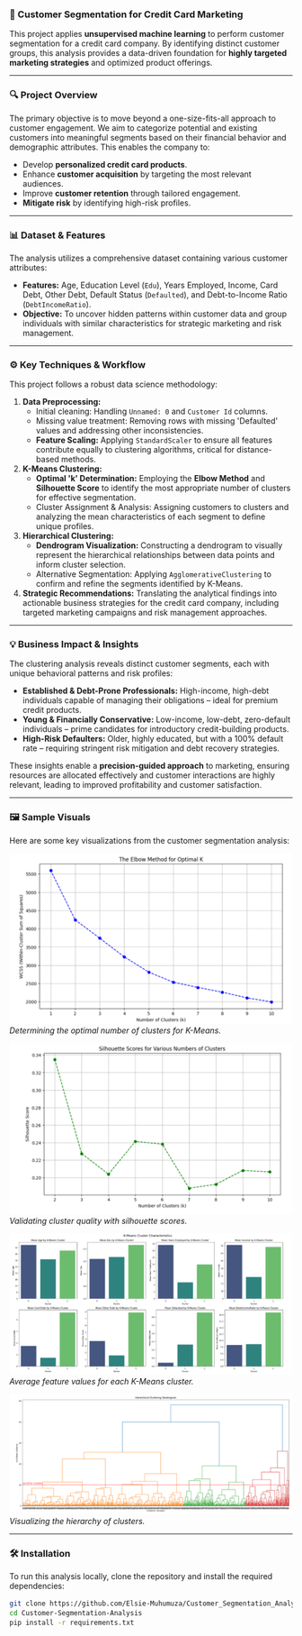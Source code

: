 ### **🚀 Customer Segmentation for Credit Card Marketing**

This project applies **unsupervised machine learning** to perform customer segmentation for a credit card company. By identifying distinct customer groups, this analysis provides a data-driven foundation for **highly targeted marketing strategies** and optimized product offerings.

---

### **🔍 Project Overview**

The primary objective is to move beyond a one-size-fits-all approach to customer engagement. We aim to categorize potential and existing customers into meaningful segments based on their financial behavior and demographic attributes. This enables the company to:

* Develop **personalized credit card products**.
* Enhance **customer acquisition** by targeting the most relevant audiences.
* Improve **customer retention** through tailored engagement.
* **Mitigate risk** by identifying high-risk profiles.

---

### **📊 Dataset & Features**

The analysis utilizes a comprehensive dataset containing various customer attributes:

* **Features:** Age, Education Level (`Edu`), Years Employed, Income, Card Debt, Other Debt, Default Status (`Defaulted`), and Debt-to-Income Ratio (`DebtIncomeRatio`).
* **Objective:** To uncover hidden patterns within customer data and group individuals with similar characteristics for strategic marketing and risk management.

---

### **⚙️ Key Techniques & Workflow**

This project follows a robust data science methodology:

1.  **Data Preprocessing:**
    * Initial cleaning: Handling `Unnamed: 0` and `Customer Id` columns.
    * Missing value treatment: Removing rows with missing 'Defaulted' values and addressing other inconsistencies.
    * **Feature Scaling:** Applying `StandardScaler` to ensure all features contribute equally to clustering algorithms, critical for distance-based methods.
2.  **K-Means Clustering:**
    * **Optimal 'k' Determination:** Employing the **Elbow Method** and **Silhouette Score** to identify the most appropriate number of clusters for effective segmentation.
    * Cluster Assignment & Analysis: Assigning customers to clusters and analyzing the mean characteristics of each segment to define unique profiles.
3.  **Hierarchical Clustering:**
    * **Dendrogram Visualization:** Constructing a dendrogram to visually represent the hierarchical relationships between data points and inform cluster selection.
    * Alternative Segmentation: Applying `AgglomerativeClustering` to confirm and refine the segments identified by K-Means.
4.  **Strategic Recommendations:** Translating the analytical findings into actionable business strategies for the credit card company, including targeted marketing campaigns and risk management approaches.

---

### **💡 Business Impact & Insights**

The clustering analysis reveals distinct customer segments, each with unique behavioral patterns and risk profiles:

* **Established & Debt-Prone Professionals:** High-income, high-debt individuals capable of managing their obligations – ideal for premium credit products.
* **Young & Financially Conservative:** Low-income, low-debt, zero-default individuals – prime candidates for introductory credit-building products.
* **High-Risk Defaulters:** Older, highly educated, but with a 100% default rate – requiring stringent risk mitigation and debt recovery strategies.

These insights enable a **precision-guided approach** to marketing, ensuring resources are allocated effectively and customer interactions are highly relevant, leading to improved profitability and customer satisfaction.

---

### **🖼️ Sample Visuals**

Here are some key visualizations from the customer segmentation analysis:

![Elbow Method Plot](images/the_elbow_method_for_optimal_K.png)
_Determining the optimal number of clusters for K-Means._

![Silhouette Score Plot](images/silhouette_scores_for_various_numbers_of_clusters.png)
_Validating cluster quality with silhouette scores._

![K-Means Cluster Characteristics](images/K-Means_ckuster_characteristics.png)
_Average feature values for each K-Means cluster._

![Hierarchical Dendrogram](images/hierarchical_clustering_dendogram.png)
_Visualizing the hierarchy of clusters._

---

### **🛠️ Installation**

To run this analysis locally, clone the repository and install the required dependencies:

```bash
git clone https://github.com/Elsie-Muhumuza/Customer_Segmentation_Analysis.git
cd Customer-Segmentation-Analysis
pip install -r requirements.txt

